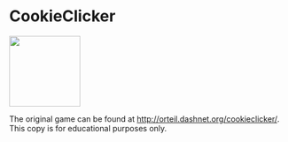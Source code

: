 # CookieClicker

<img src="img/perfectCookie.png" width="128">

The original game can be found at http://orteil.dashnet.org/cookieclicker/. 
This copy is for educational purposes only.
